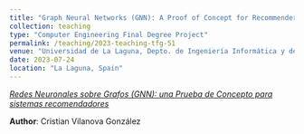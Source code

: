 ```yaml
---
title: "Graph Neural Networks (GNN): A Proof of Concept for Recommender Systems [Final Degree Project supervised in 2023]"
collection: teaching
type: "Computer Engineering Final Degree Project"
permalink: /teaching/2023-teaching-tfg-51
venue: "Universidad de La Laguna, Depto. de Ingeniería Informática y de Sistemas"
date: 2023-07-24
location: "La Laguna, Spain"
---
```

*[Redes Neuronales sobre Grafos (GNN): una Prueba de Concepto para sistemas recomendadores]()*

 **Author**: Cristian Vilanova González